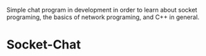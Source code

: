 Simple chat program in development in order to learn about socket programing,
the basics of network programing, and C++ in general.
# Socket-Chat
